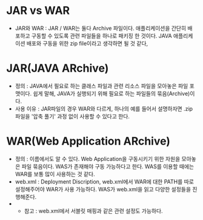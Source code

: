 JAR vs WAR 
==========
* JAR와 WAR : JAR / WAR는 둘다 Archive 파일이다. 애플리케이션을 간단히 배포하고 구동할 수 있도록 관련 파일들을 하나로 패키징 한 것이다. JAVA 애플리케이션 배포와 구동을 위한 zip file이라고 생각하면 될 것 같다,

JAR(JAVA ARchive)
=================
* 정의 : JAVA에서 필요로 하는 클래스 파일과 관련 리소스 파일을 모아놓은 파일 포맷이다. 쉽게 말해, JAVA가 실행되기 위해 필요로 하는 파일들의 묶음(Archive)이다.
* 사용 이유 : JAR파일의 경우 WAR와 다르게, 하나의 예를 들어서 설명하자면 .zip 파일을 '압축 풀기' 과정 없이 사용할 수 있다고 한다.

WAR(Web Application ARchive)
============================
* 정의 : 이름에서도 알 수 있다. Web Application을 구동시키기 위한 자원을 모아놓은 파일 묶음이다. WAS가 존재해야 구동 가능하다고 한다. WAS를 이용할 때에는 WAR를 보통 많이 사용하는 것 같다.
* web.xml : Deployment Discription, web.xml에서 WAR에 대한 PATH를 따로 설정해주어야 WAR가 사용 가능하다. WAS가 web.xml을 읽고 다양한 설정들을 진행해준다.
* * 참고 : web.xml에서 서블릿 매핑과 같은 관련 설정도 가능하다.
